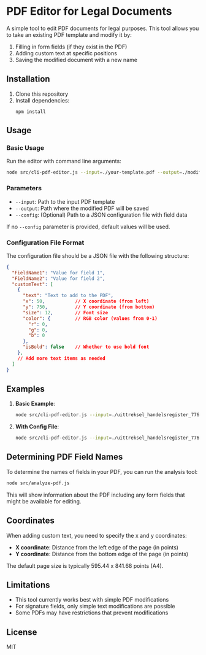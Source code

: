 # PDF Editor for Legal Documents

A simple tool to edit PDF documents for legal purposes. This tool allows you to take an existing PDF template and modify it by:

1. Filling in form fields (if they exist in the PDF)
2. Adding custom text at specific positions
3. Saving the modified document with a new name

## Installation

1. Clone this repository
2. Install dependencies:
   ```
   npm install
   ```

## Usage

### Basic Usage

Run the editor with command line arguments:

```bash
node src/cli-pdf-editor.js --input=./your-template.pdf --output=./modified-output.pdf --config=./your-config.json
```

### Parameters

- `--input`: Path to the input PDF template
- `--output`: Path where the modified PDF will be saved
- `--config`: (Optional) Path to a JSON configuration file with field data

If no `--config` parameter is provided, default values will be used.

### Configuration File Format

The configuration file should be a JSON file with the following structure:

```json
{
  "FieldName1": "Value for field 1",
  "FieldName2": "Value for field 2",
  "customText": [
    {
      "text": "Text to add to the PDF",
      "x": 50,           // X coordinate (from left)
      "y": 750,          // Y coordinate (from bottom)
      "size": 12,        // Font size
      "color": {         // RGB color (values from 0-1)
        "r": 0,
        "g": 0,
        "b": 0
      },
      "isBold": false    // Whether to use bold font
    },
    // Add more text items as needed
  ]
}
```

## Examples

1. **Basic Example**:
   ```bash
   node src/cli-pdf-editor.js --input=./uittreksel_handelsregister_77678303.pdf --output=./output/modified.pdf
   ```

2. **With Config File**:
   ```bash
   node src/cli-pdf-editor.js --input=./uittreksel_handelsregister_77678303.pdf --output=./output/modified.pdf --config=./src/sample-config.json
   ```

## Determining PDF Field Names

To determine the names of fields in your PDF, you can run the analysis tool:

```bash
node src/analyze-pdf.js
```

This will show information about the PDF including any form fields that might be available for editing.

## Coordinates

When adding custom text, you need to specify the x and y coordinates:

- **X coordinate**: Distance from the left edge of the page (in points)
- **Y coordinate**: Distance from the bottom edge of the page (in points)

The default page size is typically 595.44 x 841.68 points (A4).

## Limitations

- This tool currently works best with simple PDF modifications
- For signature fields, only simple text modifications are possible
- Some PDFs may have restrictions that prevent modifications

## License

MIT 
